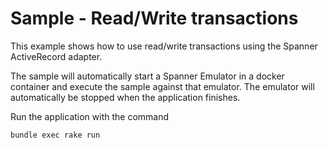 # Sample - Read/Write transactions

This example shows how to use read/write transactions using the Spanner ActiveRecord adapter.

The sample will automatically start a Spanner Emulator in a docker container and execute the sample
against that emulator. The emulator will automatically be stopped when the application finishes.

Run the application with the command

```bash
bundle exec rake run
```
